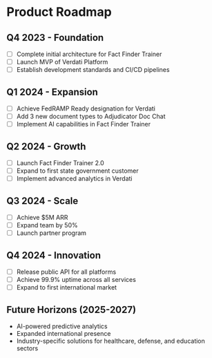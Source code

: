 # Product Roadmap

## Q4 2023 - Foundation
- [ ] Complete initial architecture for Fact Finder Trainer
- [ ] Launch MVP of Verdati Platform
- [ ] Establish development standards and CI/CD pipelines

## Q1 2024 - Expansion
- [ ] Achieve FedRAMP Ready designation for Verdati
- [ ] Add 3 new document types to Adjudicator Doc Chat
- [ ] Implement AI capabilities in Fact Finder Trainer

## Q2 2024 - Growth
- [ ] Launch Fact Finder Trainer 2.0
- [ ] Expand to first state government customer
- [ ] Implement advanced analytics in Verdati

## Q3 2024 - Scale
- [ ] Achieve $5M ARR
- [ ] Expand team by 50%
- [ ] Launch partner program

## Q4 2024 - Innovation
- [ ] Release public API for all platforms
- [ ] Achieve 99.9% uptime across all services
- [ ] Expand to first international market

## Future Horizons (2025-2027)
- AI-powered predictive analytics
- Expanded international presence
- Industry-specific solutions for healthcare, defense, and education sectors
